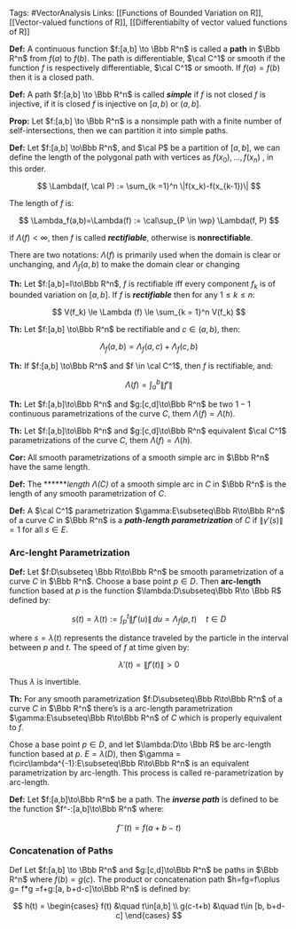 Tags: #VectorAnalysis 
Links: [[Functions of Bounded Variation on R]], [[Vector-valued functions of R]], [[Differentiabilty of vector valued functions of R]]

**********Def:********** A continuous function $f:[a,b] \to \Bbb R^n$ is called a ******path****** in $\Bbb R^n$ from $f(a)$ to $f(b)$. The path is differentiable, $\cal C^1$ or smooth if the function $f$ is respectively differentiable, $\cal C^1$ or smooth. If $f(a) = f(b)$ then it is a closed path.

**********Def:********** A path $f:[a,b] \to \Bbb R^n$ is called ***simple*** if $f$ is not closed $f$ is injective, if it is closed $f$ is injective on $[a,b)$ or $(a,b]$.

************Prop:************ Let $f:[a,b] \to \Bbb R^n$ is a nonsimple path with a finite number of self-intersections, then we can partition it into simple paths.

******************Def:****************** Let $f:[a,b] \to\Bbb R^n$, and $\cal P$ be a partition of $[a,b]$, we can define the length of the polygonal path with vertices as $f(x_0), \dots, f(x_n)$ , in this order.

$$ \Lambda(f, \cal P) := \sum_{k =1}^n \|f(x_k)-f(x_{k-1})\| $$

The length of $f$ is:

$$ \Lambda_f(a,b)=\Lambda(f) := \cal\sup_{P \in \wp} \Lambda(f, P) $$

if $\Lambda(f) < \infty$, then $f$ is called _**rectifiable**_, otherwise is **************nonrectifiable**************.

There are two notations: $\Lambda(f)$ is primarily used when the domain is clear or unchanging, and $\Lambda_f(a,b)$ to make the domain clear or changing

******Th:****** Let $f:[a,b]=I\to\Bbb R^n$, $f$ is rectifiable iff every component $f_k$ is of bounded variation on $[a,b]$. If $f$ is _********rectifiable********_ then for any $1\le k\le n$:

$$ V(f_k) \le \Lambda (f) \le \sum_{k = 1}^n V(f_k) $$

********Th:******** Let $f:[a,b] \to\Bbb R^n$ be rectifiable and $c \in(a,b)$, then:

$$ \Lambda_f(a,b) = \Lambda_f(a,c) + \Lambda_f(c,b) $$

******Th:****** If $f:[a,b] \to\Bbb R^n$ and $f \in \cal C^1$, then $f$ is rectifiable, and:

$$ \Lambda(f) = \int_a^b \|f'\| $$

********Th:******** Let $f:[a,b]\to\Bbb R^n$ and $g:[c,d]\to\Bbb R^n$ be two $1-1$ continuous parametrizations of the curve $C$, them ${\Lambda(f) = \Lambda(h)}$.

********Th:******** Let $f:[a,b]\to\Bbb R^n$ and $g:[c,d]\to\Bbb R^n$ equivalent $\cal C^1$ parametrizations of the curve $C$, them ${\Lambda(f) = \Lambda(h)}$.

**********Cor:********** All smooth parametrizations of a smooth simple arc in $\Bbb R^n$ have the same length.

**********Def:********** The ******_length $\Lambda(C)$_ of a smooth simple arc in $C$ in $\Bbb R^n$ is the length of any smooth parametrization of $C$.

********Def:******** A $\cal C^1$ parametrization $\gamma:E\subseteq\Bbb R\to\Bbb R^n$ of a curve $C$ in $\Bbb R^n$ is a _******path-length parametrization******_ of $C$ if $\|\gamma'(s)\| =1$ for all $s \in E$.

### Arc-lenght Parametrization
**********Def:********** Let $f:D\subseteq \Bbb R\to\Bbb R^n$ be smooth parametrization of a curve $C$ in $\Bbb R^n$. Choose a base point $p\in D$. Then ************arc-length************ function based at $p$ is the function $\lambda:D\subseteq\Bbb R\to \Bbb R$ defined by:

$$ s(t) =\lambda(t) := \int_p^t \|f'(u)\|\,du = \Lambda_f(p,t) \quad t\in D $$

where $s= \lambda(t)$ represents the distance traveled by the particle in the interval between $p$ and $t$. The speed of $f$ at time given by:

$$ \lambda'(t) = \|f'(t)\| > 0 $$

Thus $\lambda$ is invertible.

********Th:******** For any smooth parametrization $f:D\subseteq\Bbb R\to\Bbb R^n$ of a curve $C$ in $\Bbb R^n$ there’s is a arc-length parametrization $\gamma:E\subseteq\Bbb R\to\Bbb R^n$ of $C$ which is properly equivalent to $f$.

Chose a base point $p \in D$, and let $\lambda:D\to \Bbb R$ be arc-length function based at $p$. $E = \lambda(D)$, then $\gamma = f\circ\lambda^{-1}:E\subseteq\Bbb R\to\Bbb R^n$ is an equivalent parametrization by arc-length. This process is called re-parametrization by arc-length.

**********Def:********** Let $f:[a,b]\to\Bbb R^n$ be a path. The _************inverse path************_ is defined to be the function $f^-:[a,b]\to\Bbb R^n$ where:

$$ f^-(t) = f(a+b-t) $$

### Concatenation of Paths
Def Let $f:[a,b] \to \Bbb R^n$ and $g:[c,d]\to\Bbb R^n$ be paths in $\Bbb R^n$ where ${f(b) = g(c)}$. The product or concatenation path $h=fg=f\oplus g= f*g =f+g:[a, b+d-c]\to\Bbb R^n$ is defined by:

$$ h(t) = \begin{cases} f(t) &\quad t\in[a,b] \\ g(c-t+b) &\quad t\in [b, b+d-c] \end{cases} $$
